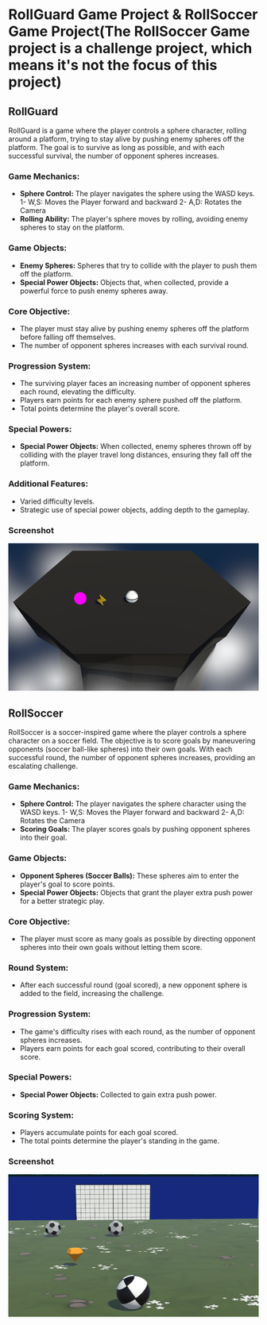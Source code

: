 # RollGuard Game Project & RollSoccer Game Project(The RollSoccer Game project is a challenge project, which means it's not the focus of this project)

## RollGuard

RollGuard is a game where the player controls a sphere character, rolling around a platform, trying to stay alive by pushing enemy spheres off the platform. The goal is to survive as long as possible, and with each successful survival, the number of opponent spheres increases.

### Game Mechanics:
- **Sphere Control:** The player navigates the sphere using the WASD keys.
1- W,S: Moves the Player forward and backward
2- A,D: Rotates the Camera
- **Rolling Ability:** The player's sphere moves by rolling, avoiding enemy spheres to stay on the platform.

### Game Objects:
- **Enemy Spheres:** Spheres that try to collide with the player to push them off the platform.
- **Special Power Objects:** Objects that, when collected, provide a powerful force to push enemy spheres away.

### Core Objective:
- The player must stay alive by pushing enemy spheres off the platform before falling off themselves.
- The number of opponent spheres increases with each survival round.

### Progression System:
- The surviving player faces an increasing number of opponent spheres each round, elevating the difficulty.
- Players earn points for each enemy sphere pushed off the platform.
- Total points determine the player's overall score.

### Special Powers:
- **Special Power Objects:** When collected, enemy spheres thrown off by colliding with the player travel long distances, ensuring they fall off the platform.

### Additional Features:
- Varied difficulty levels.
- Strategic use of special power objects, adding depth to the gameplay.

### Screenshot
![RollGuard](images/ss.png)

## RollSoccer

RollSoccer is a soccer-inspired game where the player controls a sphere character on a soccer field. The objective is to score goals by maneuvering opponents (soccer ball-like spheres) into their own goals. With each successful round, the number of opponent spheres increases, providing an escalating challenge.

### Game Mechanics:
- **Sphere Control:** The player navigates the sphere character using the WASD keys.
1- W,S: Moves the Player forward and backward
2- A,D: Rotates the Camera
- **Scoring Goals:** The player scores goals by pushing opponent spheres into their goal.

### Game Objects:
- **Opponent Spheres (Soccer Balls):** These spheres aim to enter the player's goal to score points.
- **Special Power Objects:** Objects that grant the player extra push power for a better strategic play.

### Core Objective:
- The player must score as many goals as possible by directing opponent spheres into their own goals without letting them score.

### Round System:
- After each successful round (goal scored), a new opponent sphere is added to the field, increasing the challenge.

### Progression System:
- The game's difficulty rises with each round, as the number of opponent spheres increases.
- Players earn points for each goal scored, contributing to their overall score.

### Special Powers:
- **Special Power Objects:** Collected to gain extra push power.

### Scoring System:
- Players accumulate points for each goal scored.
- The total points determine the player's standing in the game.

### Screenshot
![RollSoccer](images/ss1.png)
